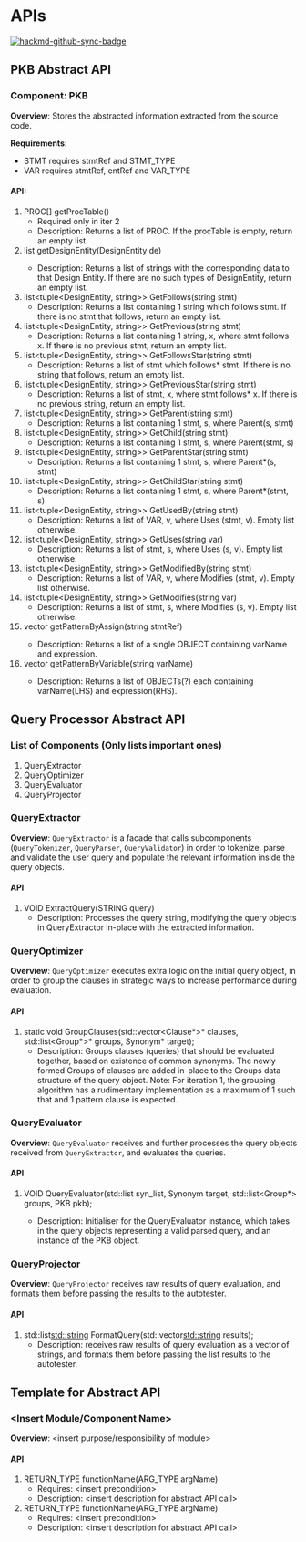 # APIs

[![hackmd-github-sync-badge](https://hackmd.io/SzpXRChpTVSbmjd8zcvYSw/badge)](https://hackmd.io/SzpXRChpTVSbmjd8zcvYSw)


## PKB Abstract API

### Component: PKB
**Overview**: Stores the abstracted information extracted from the source code.

**Requirements**:
* STMT requires stmtRef and STMT_TYPE
* VAR requires stmtRef, entRef and VAR_TYPE
#### API:

1. PROC[] getProcTable()
   * Required only in iter 2
   * Description: Returns a list of PROC. If the procTable is empty, return an empty list.
2. list<string> getDesignEntity(DesignEntity de)
    * Description: Returns a list of strings with the corresponding data to that Design Entity.
    If there are no such types of DesignEntity, return an empty list.
3. list<tuple<DesignEntity, string>> GetFollows(string stmt)
    * Description: Returns a list containing 1 string which follows stmt.
    If there is no stmt that follows, return an empty list.
4. list<tuple<DesignEntity, string>> GetPrevious(string stmt)
    * Description: Returns a list containing 1 string, x, where stmt follows x.
   If there is no previous stmt, return an empty list.
5. list<tuple<DesignEntity, string>> GetFollowsStar(string stmt)
    * Description: Returns a list of stmt which follows* stmt.
      If there is no string that follows, return an empty list.
6. list<tuple<DesignEntity, string>> GetPreviousStar(string stmt)
   * Description: Returns a list of stmt, x, where stmt follows* x.
     If there is no previous string, return an empty list.
7. list<tuple<DesignEntity, string>> GetParent(string stmt)
   * Description: Returns a list containing 1 stmt, s, where Parent(s, stmt)
8. list<tuple<DesignEntity, string>> GetChild(string stmt)
   * Description: Returns a list containing 1 stmt, s, where Parent(stmt, s)
9. list<tuple<DesignEntity, string>> GetParentStar(string stmt)
   * Description: Returns a list containing 1 stmt, s, where Parent*(s, stmt)
10. list<tuple<DesignEntity, string>> GetChildStar(string stmt)
    * Description: Returns a list containing 1 stmt, s, where Parent*(stmt, s)
11. list<tuple<DesignEntity, string>> GetUsedBy(string stmt)
    * Description: Returns a list of VAR, v, where Uses (stmt, v). Empty list otherwise.
12. list<tuple<DesignEntity, string>> GetUses(string var)
    * Description: Returns a list of stmt, s, where Uses (s, v). Empty list otherwise.
13. list<tuple<DesignEntity, string>> GetModifiedBy(string stmt)
    * Description:  Returns a list of VAR, v, where Modifies (stmt, v). Empty list otherwise.
14. list<tuple<DesignEntity, string>> GetModifies(string var)
    * Description: Returns a list of stmt, s, where Modifies (s, v). Empty list otherwise.
15. vector<AssignEntity> getPatternByAssign(string stmtRef)
    * Description: Returns a list of a single OBJECT containing varName and expression.
16. vector<AssignEntity> getPatternByVariable(string varName)
    * Description: Returns a list of OBJECTs(?) each containing varName(LHS) and expression(RHS).


## Query Processor Abstract API

### List of Components (Only lists important ones)
1. QueryExtractor
2. QueryOptimizer
3. QueryEvaluator
4. QueryProjector

### QueryExtractor
**Overview**: `QueryExtractor` is a facade that calls subcomponents (`QueryTokenizer`, `QueryParser`, `QueryValidator`) in order to tokenize, parse and validate the user query and populate the relevant information inside the query objects.

#### API
1. VOID ExtractQuery(STRING query)
   * Description: Processes the query string, modifying the query objects in QueryExtractor in-place with the extracted information.


### QueryOptimizer
**Overview**: `QueryOptimizer` executes extra logic on the initial query object, in order to group the clauses in strategic ways to increase performance during evaluation. 

#### API
1. static void GroupClauses(std::vector<Clause*>* clauses, std::list<Group*>* groups, Synonym* target);
   * Description: Groups clauses (queries) that should be evaluated together, based on existence of common synonyms. The newly formed Groups of clauses are added in-place to the Groups data structure of the query object. Note: For iteration 1, the grouping algorithm has a rudimentary implementation as a maximum of 1 such that and 1 pattern clause is expected.


### QueryEvaluator
**Overview**: `QueryEvaluator` receives and further processes the query objects received from `QueryExtractor`, and evaluates the queries.

#### API
1. VOID QueryEvaluator(std::list<Synonym> syn_list, Synonym target, std::list<Group*> groups, PKB pkb);
   * Description: Initialiser for the QueryEvaluator instance, which takes in the query objects representing a valid parsed query, and an instance of the PKB object.


### QueryProjector
**Overview**: `QueryProjector` receives raw results of query evaluation, and formats them before passing the results to the autotester.

#### API
1. std::list<std::string> FormatQuery(std::vector<std::string> results);
   * Description: receives raw results of query evaluation as a vector of strings, and formats them before passing the list results to the autotester.



## Template for Abstract API

### \<Insert Module/Component Name\>
**Overview**: <insert purpose/responsibility of module>
#### API
1. RETURN_TYPE functionName(ARG_TYPE argName)
    * Requires: \<insert precondition\>
    * Description: \<insert description for abstract API call\>
2. RETURN_TYPE functionName(ARG_TYPE argName)
    * Requires: \<insert precondition\>
    * Description: \<insert description for abstract API call\>